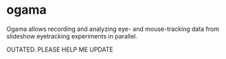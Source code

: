 # ogama
Ogama allows recording and analyzing eye- and mouse-tracking data from slideshow eyetracking experiments in parallel. 


OUTATED. PLEASE HELP ME UPDATE
